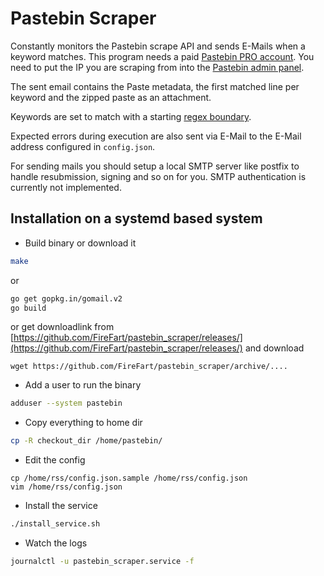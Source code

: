 # Pastebin Scraper
Constantly monitors the Pastebin scrape API and sends E-Mails when a keyword matches. This program needs a paid [Pastebin PRO account](https://pastebin.com/pro).
You need to put the IP you are scraping from into the [Pastebin admin panel](https://pastebin.com/api_scraping_faq).

The sent email contains the Paste metadata, the first matched line per keyword and the zipped paste as an attachment.

Keywords are set to match with a starting [regex boundary](https://www.regular-expressions.info/wordboundaries.html).

Expected errors during execution are also sent via E-Mail to the E-Mail address configured in `config.json`.

For sending mails you should setup a local SMTP server like postfix to handle resubmission, signing and so on for you. SMTP authentication is currently not implemented.

## Installation on a systemd based system
* Build binary or download it

```bash
make
```

or

```bash
go get gopkg.in/gomail.v2
go build
```

or get downloadlink from [https://github.com/FireFart/pastebin_scraper/releases/](https://github.com/FireFart/pastebin_scraper/releases/) and download

```
wget https://github.com/FireFart/pastebin_scraper/archive/....
```

* Add a user to run the binary

```bash
adduser --system pastebin
```

* Copy everything to home dir

```bash
cp -R checkout_dir /home/pastebin/
```

* Edit the config

```
cp /home/rss/config.json.sample /home/rss/config.json
vim /home/rss/config.json
```

* Install the service

```bash
./install_service.sh
```

* Watch the logs

```bash
journalctl -u pastebin_scraper.service -f
```
